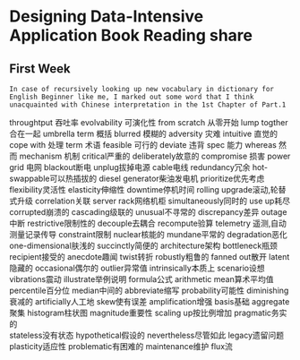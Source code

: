 # Designing Data-Intensive Application Book Reading share
## First Week
```
In case of recursively looking up new vocabulary in dictionary for English Beginner like me, I marked out some word that I think unacquainted with Chinese interpretation in the 1st Chapter of Part.1
```
throughtput 吞吐率    evolvability 可演化性
from scratch 从零开始    lump togther 合在一起
umbrella term 概括    blurred 模糊的    adversity 灾难
intuitive 直觉的    cope with 处理    term 术语    feasible 可行的
deviate 违背    spec 能力    whereas 然而
mechanism 机制    critical严重的    deliberately故意的
compromise 损害    power grid 电网    blackout断电    unplug拔掉电源    cable电线
redundancy冗余    hot-swappable可以热插拔的    diesel generator柴油发电机
prioritize优先考虑    flexibility灵活性    elasticity伸缩性
downtime停机时间    rolling upgrade滚动,轮替式升级    correlation关联
server rack网络机柜    simultaneously同时的    use up耗尽
corrupted崩溃的    cascading级联的    unusual不寻常的    discrepancy差异
outage中断    restrictive限制性的    decouple去耦合    recompute验算
telemetry 遥测,自动测量记录传导 constraint限制    nuclear核能的 mundane平常的
degradation恶化    one-dimensional肤浅的    succinctly简便的    architecture架构
bottleneck瓶颈    recipient接受的    anecdote趣闻    twist转折
robustly粗鲁的    fanned out散开    latent隐藏的    occasional偶尔的    outlier异常值
intrinsically本质上    scenario设想    vibrations震动    illustrate举例说明    formula公式
arithmetic mean算术平均值    percentile百分位    median中间的    abbreviate缩写
probability可能性    diminishing衰减的    artificially人工地    skew使有误差
amplification增强    basis基础    aggregate聚集
histogram柱状图    magnitude重要性    scaling up按比例增加    pragmatic务实的    
stateless没有状态    hypothetical假设的    nevertheless尽管如此    legacy遗留问题    
plasticity适应性    problematic有困难的    maintenance维护    flux流